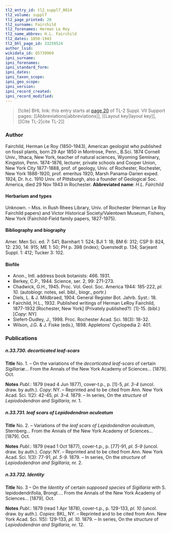 ```yaml
---
tl2_entry_id: tl2_suppl7_0014
tl2_volume: suppl7
tl2_page_printed: 20
tl2_surname: Fairchild
tl2_forenames: Herman Le Roy
tl2_name_abbrev: H.L. Fairchild
tl2_dates: 1850-1943
tl2_bhl_page_id: 33259524
author_lsid: 
wikidata_id: Q5739969
ipni_surname: 
ipni_forenames: 
ipni_standard_form: 
ipni_dates: 
ipni_taxon_scope: 
ipni_geo_scope: 
ipni_version: 
ipni_record_created: 
ipni_record_modified:
---
```


> [!cite] BHL link: this entry starts at [page 20](https://www.biodiversitylibrary.org/page/33259524) of TL-2 Suppl. VII
> Support pages: [[Abbreviations|abbreviations]], [[Layout key|layout key]], [[Cite TL-2|cite TL-2]]

### Author

Fairchild, Herman Le Roy (1850-1943), American geologist who published on fossil plants, born 29 Apr 1850 in Montrose, Penn., B.Sci. 1874 Cornell Univ., Ithaca, New York, teacher of natural sciences, Wyoming Seminary, Kingston, Penn. 1874-1876, lecturer, private schools and Cooper Union, New York City 1877-1888, prof. of geology, Univ. of Rochester, Rochester, New York 1888-1920, prof. emeritus 1920, Marsh Panama-Darien exped. 1924, Dr. h.c. 1910 Univ. of Pittsburgh, also a founder of Geological Soc. America, died 29 Nov 1943 in Rochester. 
**Abbreviated name**: *H.L. Fairchild*

#### Herbarium and types

Unknown. – Mss. in Rush Rhees Library, Univ. of Rochester (Herman Le Roy Fairchild papers) and Victor Historical Society/Valentown Museum, Fishers, New York (Fairchild-Field family papers, 1827-1975).

#### Bibliography and biography

Amer. Men Sci. ed. 7: 541; Barnhart 1: 524; BJI 1: 18; BM 6: 312; CSP 9: 824, 12: 230, 14: 915; ME 1: 50; PH p. 398 (index); Quenstedt p. 134; Sarjeant Suppl. 1: 412; Tucker 3: 102.

#### Biofile

- Anon., Intl. address book botanists: 466. 1931.
- Berkey, C.P., 1944. Science, ser. 2, 99: 271-273.
- Chadwick, G.H., 1945. Proc. Vol. Geol. Soc. America 1944: 185-222, *pl. 10.* (autobiogr. notes, sel. bibl., biogr., portr.)
- Diels, L. & J. Mildbraed, 1904. General Register Bot. Jahrb. Syst.: 18.
- Fairchild, H.L., 1932. Published writings of Herman LeRoy Fairchild, 1877-1932 \[Rochester, New York\] (Privately published?): \[1\]-15. (bibl.) \[*Copy*: NY\]
- Siefert-Dudley, J., 1998. Proc. Rochester Acad. Sci. 18(3): 18-32.
- Wilson, J.G. & J. Fiske (eds.), 1898. Appletons' Cyclopedia 2: 401.

### Publications

##### n.33.730. decorticated leaf-scars

**Title**
No. 1. – On the variations of the *decorticated leaf-scars* of certain *Sigillariæ*... From the Annals of the New York Academy of Sciences... \[1879\]. Oct.

**Notes**
*Publ*.: 1879 (read 4 Jun 1877), cover-t.p., p. \[1\]-5, *pl. 3-4* (uncol. draw. by auth.). *Copy*: NY. – Reprinted and to be cited from Ann. New York Acad. Sci. 1(2): 42-45, *pl. 3-4.* 1879. – In series, On the *structure* of *Lepiododendron and Sigillaria*, nr. 1.

##### n.33.731. leaf scars of Lepidodendron aculeatum

**Title**
No. 2. – Variations of the *leaf scars of Lepidodendron aculeatum*, Sternberg... From the Annals of the New York Academy of Sciences... \[1879\]. Oct.

**Notes**
*Publ*.: 1879 (read 1 Oct 1877), cover-t.p., p. \[77\]-91, *pl. 5-9* (uncol. draw. by auth.). *Copy*: NY. – Reprinted and to be cited from Ann. New York Acad. Sci. 1(3): 77-91, *pl. 5-9.* 1879. – In series, On the *structure* of *Lepiododendron and Sigillaria*, nr. 2.

##### n.33.732. Identity

**Title**
No. 3 – On the *Identity* of certain *supposed species* of *Sigillaria* with S. lepidodendrifolia, Brongt.... From the Annals of the New York Academy of Sciences... \[1879\]. Oct.

**Notes**
*Publ*.: 1879 (read 1 Apr 1878), cover-t.p., p. 129-133, *pl. 10* (uncol. draw. by auth.). *Copies*: BKL, NY. – Reprinted and to be cited from Ann. New York Acad. Sci. 1(5): 129-133, *pl. 10.* 1879. – In series, On the *structure* of *Lepiododendron and Sigillaria*, nr. 12.

